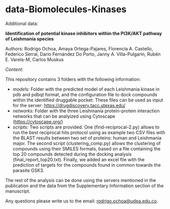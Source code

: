 # data-Biomolecules-Kinases

Additional data:

**Identification of potential kinase inhibitors within the PI3K/AKT pathway of Leishmania species**

Authors: Rodrigo Ochoa, Amaya Ortega-Pajares, Florencia A. Castello, Federico Serral, Darío Fernández Do Porto, Janny A. Villa-Pulgarin, Rubén E. Varela-M, Carlos Muskus

*Content:*

This repository contains 3 folders with the following information:
- *models:* Folder with the predicted model of each Leishmania kinase in pdb and pdbqt format, and the configuration file to dock compounds within the identified druggable pocket. These files can be used as input for the server: https://drugdiscovery.tacc.utexas.edu/
- *networks:* Folder with the three Leishmania protein-protein interaction networks that can be analyized using Cytoscape (https://cytoscape.org/)
- *scripts:* Two scripts are provided. One (find-reciprocal-2.py) allows to run the best reciprocal hits protocol using as example two CSV files with the BLAST results between two set of proteins: human and Leishmania major. The second script (clustering_comp.py) allows the clustering of compounds using their SMILES formats, based on a file containing the top 20 compounds detected during the docking analysis (final_report_top20.txt). Finally, we added an excel file with the prediction of targets for the compounds found in common towards the parasite GSK3.

The rest of the analysis can be done using the servers mentioned in the publication and the data from the Supplementary Information section of the manuscript.

Any questions please write us to the email: rodrigo.ochoa@udea.edu.co.
